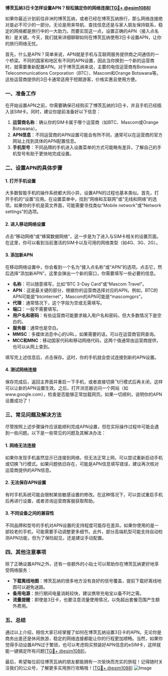 **博茨瓦纳3日卡怎样设置APN？轻松搞定你的网络连接[[TG💪+ @esim1088](https://t.me/s/esim1088)]**

如果你最近计划前往非洲的博茨瓦纳，或者已经在博茨瓦纳旅行，那么网络连接绝对是必不可少的一部分。无论是用来导航、查找信息还是与家人朋友保持联系，稳定的网络都是旅行中的一大助力。而要实现这一点，设置正确的APN（接入点名称）是关键。今天，我们就来详细聊聊如何在博茨瓦纳使用3日卡设置APN，让你的旅行网络无忧。

首先，什么是APN？简单来说，APN就是手机与互联网服务提供商之间通信的一个桥梁。不同的国家和地区有不同的APN设置，因此当你换到一个新的运营商时，就需要重新配置APN。对于博茨瓦纳来说，主要的电信运营商有Botswana Telecommunications Corporation（BTC）、Mascom和Orange Botswana等。这些运营商提供的3日卡通常适用于短期游客，价格实惠且使用方便。

### 一、准备工作

在开始设置APN之前，你需要确保已经购买了博茨瓦纳的3日卡，并且手机已经插入该SIM卡。同时，建议你提前准备好以下信息：

1. **运营商名称**：确认你的SIM卡属于哪个运营商（如BTC、Mascom或Orange Botswana）。
2. **APN信息**：不同运营商的APN设置可能会有所不同，通常可以在运营商的官方网站上找到具体的APN配置信息。
3. **手机型号**：不同品牌的手机进入设置菜单的方式可能略有差异，了解自己的手机型号有助于更快地完成设置。

### 二、设置APN的具体步骤

#### 1. 打开手机设置

大多数智能手机的操作系统都大同小异，设置APN的过程也基本类似。首先，打开手机的“设置”应用。在设置菜单中，找到“网络和互联网”或“无线和网络”的选项。如果你的手机是英文界面，可能需要寻找类似“Mobile network”或“Network settings”的选项。

#### 2. 进入移动网络设置

点击“移动网络”或“蜂窝数据网络”，这一步是为了进入与SIM卡相关的设置页面。在这里，你可以看到当前激活的SIM卡以及可用的网络类型（如4G、3G、2G）。

#### 3. 添加新APN

在移动网络设置中，你会看到一个名为“接入点名称”或“APN”的选项。点击它，然后选择“添加新APN”。这里会弹出一个新的窗口，你需要填写一些必要的信息。

- **名称**：可以随意填写，比如“BTC 3-Day Card”或“Mascom Travel”。
- **APN**：这是最关键的部分，根据你的运营商选择对应的APN。例如，BTC的APN可能是“btcinternet”，Mascom的APN可能是“mascomgprs”。
- **代理**：通常情况下，这个字段为空或无需填写。
- **端口**：一般不需要填写。
- **用户名和密码**：有些运营商可能要求输入用户名和密码，但大多数情况下是空白的。
- **服务器**：通常也是空白。
- **MMSC**：多媒体消息中心的URL，如果需要的话，可以在运营商官网查询。
- **MCC和MNC**：移动国家代码和移动网络代码，这两个值通常由运营商提供，也可以从网上查到。

填写完上述信息后，点击保存。这时，你的手机就会尝试连接到新的APN设置。

#### 4. 测试网络连接

保存完成后，返回主界面并重启一下手机，或者直接切换飞行模式后再关闭，这样可以让新的APN设置生效。之后，打开浏览器访问一个网站（如www.google.com），检查是否能够正常加载网页。如果一切顺利，说明你的APN设置成功了！

### 三、常见问题及解决方法

尽管按照上述步骤操作应该能顺利完成APN设置，但在实际操作过程中可能会遇到一些问题。以下是一些常见的问题及其解决办法：

#### 1. 网络无法连接

如果你发现手机虽然显示已连接到网络，但无法正常上网，可以尝试重新启动手机或切换飞行模式。如果问题依旧存在，可能是APN信息填写错误，建议再次核对运营商提供的APN信息。

#### 2. 无法保存APN设置

有时手机系统可能会限制某些敏感设置的修改。在这种情况下，可以尝试重启手机后再进行设置，或者咨询运营商客服获取帮助。

#### 3. 不同设备之间的兼容性

不同品牌和型号的手机对APN设置的支持程度可能存在差异。如果你使用的是一部较老的手机，可能需要手动调整更多细节。此外，部分高端机型可能支持自动检测APN功能，但为了保险起见，还是建议手动配置。

### 四、其他注意事项

除了正确设置APN之外，还有一些额外的小贴士可以帮助你在博茨瓦纳更好地享受网络服务：

- **下载离线地图**：博茨瓦纳的很多地方没有良好的信号覆盖，提前下载好离线地图可以避免迷路。
- **备用电源**：旅行期间电量消耗较快，建议携带充电宝以备不时之需。
- **流量提醒**：即使是3日卡，也要注意流量使用情况，以免超出套餐范围产生额外费用。

### 五、总结

通过以上介绍，相信大家已经掌握了如何在博茨瓦纳设置3日卡的APN。无论你是商务出差还是休闲旅游，稳定的网络连接都能让你的行程更加顺畅。当然，如果你觉得手动设置APN过于繁琐，也可以考虑购买预装好APN信息的eSIM卡，这样就能一键搞定所有问题[[TG💪+ @esim1088](https://t.me/s/esim1088)]。

最后，希望每位前往博茨瓦纳的朋友都能拥有一次愉快而充实的旅程！记得随时关注我们的公众号，了解更多实用旅行攻略哦！[[TG💪+ @esim1088](https://t.me/s/esim1088)] ![Image](https://i.postimg.cc/4NQfJmqS/Snipaste-2025-05-13-00-14-12.png)